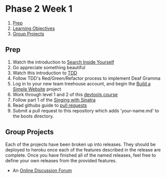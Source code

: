 # Phase 2 Week 1
1. [Prep](#prep)
2. [Learning Objectives](week-1/learning-objectives.md)
3. [Group Projects](#group-projects)

## Prep

1. Watch the introduction to [Search Inside
   Yourself](http://www.youtube.com/watch?v=r8fcqrNO7so)
2. Go appreciate something beautiful
3. Watch this introduction to [TDD](https://www.youtube.com/watch?v=983zk0eqYLY)
4. Follow TDD's Red/Green/Refactor process to implement Deaf Gramma
5. Log in to your new team treehouse account, and begin the [Build a Simple
   Website](http://teamtreehouse.com/library/websites/build-a-simple-website)
   project
6. Work through level 1 and 2 of this
   [devtools course](https://www.codeschool.com/courses/discover-devtools)
7. Follow part 1 of the [Singing with
   Sinatra](http://net.tutsplus.com/tutorials/ruby/singing-with-sinatra/)
8. Read githubs guide to [pull
   requests](https://help.github.com/articles/using-pull-requests)
9. Submit a pull request to this repository which adds 'your-name.md' to the
   boots directory.

## Group Projects
Each of the projects have been broken up into releases. They should be deployed
to heroku once each of the features described in the release are complete. Once
you have finished all of the named releases, feel free to define your own
releases from the provided features.

* An [Online Discussion Forum](week-1/group-projects/online-discussion-forum.md)
